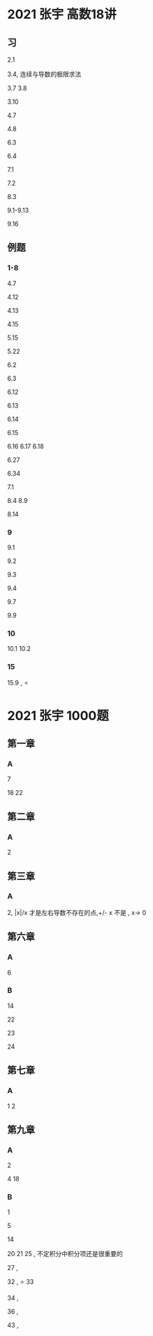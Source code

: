 # 2021 张宇 高数18讲
## 习 
2.1

3.4, 连续与导数的极限求法

3.7 
3.8

3.10

4.7

4.8

6.3

6.4

7.1

7.2

8.3

9.1-9.13


9.16
## 例题
### 1-8
4.7

4.12

4.13

4.15

5.15

5.22

6.2

6.3

6.12

6.13

6.14

6.15

6.16
6.17
6.18

6.27

6.34

7.1

8.4
8.9

8.14

### 9

9.1

9.2

9.3

9.4

9.7

9.9

### 10
10.1
10.2

### 15
15.9 , ⭐


# 2021 张宇 1000题
## 第一章
### A
7 

18
22

## 第二章
### A
2

## 第三章
### A
2, |x|/x 才是左右导数不存在的点,+/- x 不是 , x-> 0

## 第六章
### A
6
### B

14

22

23

24

## 第七章
### A
1
2

## 第九章
### A
2

4
18

### B
1

5

14

20
21
25 , 不定积分中积分项还是很重要的

27 , 

32 , ⭐️
33

34 , 

36 , 

43 , 